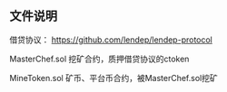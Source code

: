 ## 文件说明

借贷协议： https://github.com/lendep/lendep-protocol

MasterChef.sol 挖矿合约，质押借贷协议的ctoken

MineToken.sol 矿币、平台币合约，被MasterChef.sol挖矿
